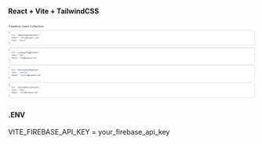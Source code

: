 #### React + Vite + TailwindCSS

![Preview](./firebase.png)

#### .ENV
VITE_FIREBASE_API_KEY = your_firebase_api_key


